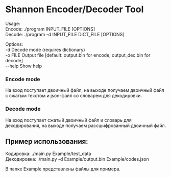 # Shannon Encoder/Decoder Tool  

Usage:  
  Encode: ./program INPUT_FILE [OPTIONS]  
  Decode: ./program -d INPUT_FILE DICT_FILE [OPTIONS]  

Options:  
  -d          Decode mode (requires dictionary)  
  -o FILE     Output file [default: output.bin for encode, output_dec.bin for decode]  
  --help      Show help  
  
### Encode mode  
На вход поступает двоичный файл, на выходе получаем двоичный файл с сжатым текстом и json-файл со словарем для декодировки.  
### Decode mode  
На вход поступает сжатый двоичный файл и словарь для декодирования, на выходе получаем рассшифрованный двоичный файл.  
  
## Пример использования:  
Кодировка: ./main.py Example/test_data  
Декодировка: ./main.py -d Example/output.bin Example/codes.json  
  
В папке Example представлены файлы для примера.  
